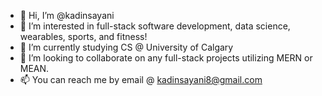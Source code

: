 - 👋 Hi, I’m @kadinsayani
- 👀 I’m interested in full-stack software development, data science, wearables, sports, and fitness!
- 🌱 I’m currently studying CS @ University of Calgary
- 💞️ I’m looking to collaborate on any full-stack projects utilizing MERN or MEAN.
- 📫 You can reach me by email @ kadinsayani8@gmail.com

<!---
kadinsayani/kadinsayani is a ✨ special ✨ repository because its `README.md` (this file) appears on your GitHub profile.
You can click the Preview link to take a look at your changes.
--->
